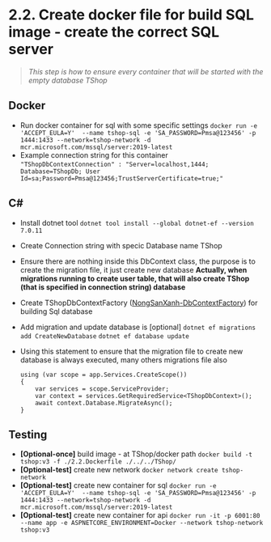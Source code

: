 # 2.2. Create docker file for build SQL image - create the correct SQL server
>*This step is how to ensure every container that will be started with the empty database TShop*

## Docker
- Run docker container for sql with some specific settings
    `docker run -e 'ACCEPT_EULA=Y'  --name tshop-sql -e 'SA_PASSWORD=Pmsa@123456' -p 1444:1433 --network=tshop-network -d mcr.microsoft.com/mssql/server:2019-latest`
- Example connection string for this container
    `"TShopDbContextConnection" : "Server=localhost,1444; Database=TShopDb; User Id=sa;Password=Pmsa@123456;TrustServerCertificate=true;"`


## C#
- Install dotnet tool
   `dotnet tool install --global dotnet-ef --version 7.0.11`
- Create Connection string with specic Database name TShop
- Ensure there are nothing inside this DbContext class, the purpose is to create the migration file, it just create new database
    **Actually, when migrations running to create user table, that will also create TShop (that is specified in connection string) database**
- Create TShopDbContextFactory ([NongSanXanh-DbContextFactory](https://github.com/NgocSon288/NongSanXanh/blob/master/aspnet-core/NongSan/NongSan.Data/EF/ApplicationDbContextFactory.cs))  for building Sql database 
    
- Add migration and update database is [optional]
    `dotnet ef migrations add CreateNewDatabase`
    `dotnet ef database update`

- Using this statement to ensure that the migration file to create new database is always executed, many others migrations file also
    ```
    using (var scope = app.Services.CreateScope())
    {
        var services = scope.ServiceProvider;
        var context = services.GetRequiredService<TShopDbContext>();    
        await context.Database.MigrateAsync();
    }
     ```

## Testing
- **[Optional-once]** build image - at TShop/docker path
    `docker build -t tshop:v3 -f ./2.2.Dockerfile ./../../TShop/ `
- **[Optional-test]** create new network
    `docker network create tshop-network`
- **[Optional-test]** create new container for sql
    `docker run -e 'ACCEPT_EULA=Y'  --name tshop-sql -e 'SA_PASSWORD=Pmsa@123456' -p 1444:1433 --network=tshop-network -d mcr.microsoft.com/mssql/server:2019-latest`
- **[Optional-test]** create new container for api
   `docker run -it -p 6001:80 --name app -e ASPNETCORE_ENVIRONMENT=Docker --network tshop-network tshop:v3`